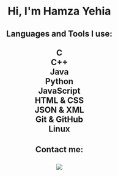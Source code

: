 <h1 align="center">Hi, I'm Hamza Yehia</h1>
<h2 align="center"> Languages and Tools I use: <br> <br>
C <br>
C++ <br>
Java <br>
Python <br>
JavaScript <br>
HTML & CSS <br>
JSON & XML <br>
Git & GitHub <br>
Linux <br>
</h2>
<h2 align="center"> Contact me: <br><br>
    <a href="https://www.linkedin.com/in/hamzayehia/"><img src="https://img.shields.io/badge/linkedin-%230177B5?style=flat&logo=linkedin&logoColor=white"/></a>
    </h2>
